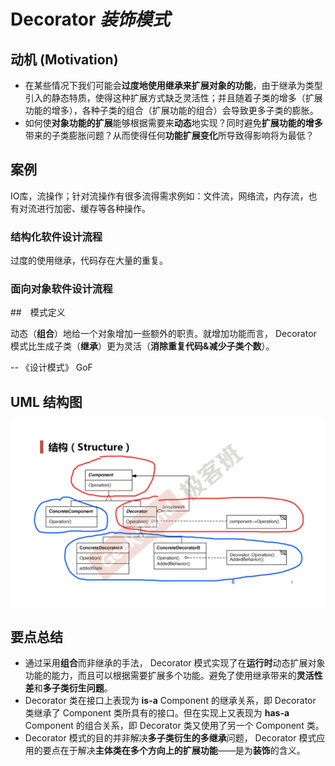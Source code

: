 # Decorator *装饰模式*

## 动机 (Motivation)

* 在某些情况下我们可能会**过度地使用继承来扩展对象的功能**，由于继承为类型引入的静态特质，使得这种扩展方式缺乏灵活性；并且随着子类的增多（扩展功能的增多），各种子类的组合（扩展功能的组合）会导致更多子类的膨胀。
* 如何使**对象功能的扩展**能够根据需要来**动态**地实现？同时避免**扩展功能的增多**带来的子类膨胀问题？从而使得任何**功能扩展变化**所导致得影响将为最低？

## 案例

IO库，流操作；针对流操作有很多流得需求例如：文件流，网络流，内存流，也有对流进行加密、缓存等各种操作。

### 结构化软件设计流程

过度的使用继承，代码存在大量的重复。

### 面向对象软件设计流程

##　模式定义

动态（**组合**）地给一个对象增加一些额外的职责。就增加功能而言， Decorator 模式比生成子类（**继承**）更为灵活（**消除重复代码&减少子类个数**）。

-- 《设计模式》 GoF

## UML 结构图

![UML](./UML.png)

## 要点总结

* 通过采用**组合**而非继承的手法， Decorator 模式实现了在**运行时**动态扩展对象功能的能力，而且可以根据需要扩展多个功能。避免了使用继承带来的**灵活性差**和**多子类衍生问题**。
* Decorator 类在接口上表现为 **is-a** Component 的继承关系，即 Decorator 类继承了 Component 类所具有的接口。但在实现上又表现为 **has-a** Component 的组合关系，即 Decorator 类又使用了另一个 Component 类。
* Decorator 模式的目的并非解决**多子类衍生的多继承**问题， Decorator 模式应用的要点在于解决**主体类在多个方向上的扩展功能**——是为**装饰**的含义。
